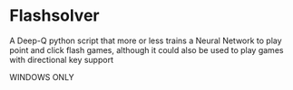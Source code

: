# Flashsolver
A Deep-Q python script that more or less trains a Neural Network to play point and click flash games, although it could also be used to play games with directional key support

WINDOWS ONLY
